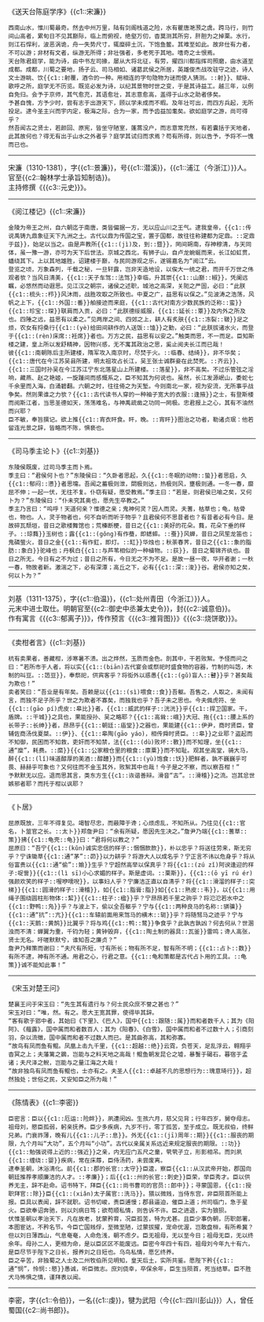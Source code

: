 《送天台陈庭学序》{{c1::宋濂}}

    西南山水，惟川蜀最奇。然去中州万里，陆有剑阁栈道之险，水有瞿唐滟滪之虞。跨马行，则竹间山高者，累旬日不见其巅际，临上而俯视，绝壑万仞，杳莫测其所穷，肝胆为之掉栗。水行，则江石悍利，波恶涡诡，舟一失势尺寸，辄糜碎土沉，下饱鱼鳖。其难至如此。故非仕有力者，不可以游；非材有文者，纵游无所得；非壮强者，多老死于其地。嗜奇之士恨焉。  
    天台陈君庭学，能为诗，由中书左司掾，屡从大将北征，有劳，擢四川都指挥司照磨，由水道至成都。成都，川蜀之要地，扬子云、司马相如、诸葛武侯之所居，英雄俊杰战攻驻守之迹，诗人文士游眺、饮{{c1::射覆，酒令的一种。用相连的字句隐物为谜而使人猜测。::射}}、赋咏、歌呼之所，庭学无不历览。既览必发为诗，以纪其景物时世之变，于是其诗益工。越三年，以例自免归。会予于京师，其气愈充，其语愈壮，其志意愈高，盖得于山水之助者侈矣。  
    予甚自愧，方予少时，尝有志于出游天下，顾以学未成而不暇。及年壮可出，而四方兵起，无所投足。逮今圣主兴而宇内定，极海之际，合为一家，而予齿益加耄矣。欲如庭学之游，尚可得乎？  
    然吾闻古之贤士，若颜回、原宪，皆坐守陋室，蓬蒿没户，而志意常充然，有若囊括于天地者，此其故何也？得无有出于山水之外者乎？庭学其试归而求焉？苟有所得，则以告予，予将不一愧而已也。
___
宋濂（1310-1381），字{{c1::景濂}}，号{{c1::潜溪}}，{{c1::浦江（今浙江）}}人。  
官至{{c2::翰林学士承旨知制诰}}。  
主持修撰《{{c3::元史}}》。
___
《阅江楼记》{{c1::宋濂}}

    金陵为帝王之州，自六朝迄于南唐，类皆偏据一方，无以应山川之王气。逮我皇帝，{{c1::传说禹铸九鼎象征天下九洲之土。古代以鼎为传国之宝，置于国都，故往往称建都为定鼎。::定鼎于兹}}，始足以当之。由是声教所{{c1::(jì)及，到::暨}}，罔间朔南，存神穆清，与天同体，虽一豫一游，亦可为天下后世法。京城之西北，有狮子山，自卢龙蜿蜒而来，长江如虹贯，蟠绕其下。上以其地雄胜，诏建楼于巅，与民同游观之乐，遂锡嘉名为“阅江”云。  
    登览之顷，万象森列，千载之秘，一旦轩露，岂非天造地设，以俟大一统之君，而开千万世之伟观者欤？当风日清美，{{c1::天子车驾::法驾}}幸临，升其崇{{c1::山巅::椒}}，凭阑远瞩，必悠然而动遐思。见江汉之朝宗，诸侯之述职，城池之高深，关阨之严固，必曰：“此朕{{c1::梳头::栉}}风沐雨，战胜攻取之所致也。中夏之广，益思有以保之。”见波涛之浩荡，风帆之上下，{{c1::外国::番}}舶接迹而来庭，{{c1::古代对南方少数民族的泛称::蛮}}{{c1::珍宝::琛}}联肩而入贡，必曰：“此朕德绥威服，{{c1::延长::覃}}及内外之所及也。四陲之远，益思有以柔之。”见两岸之间、四郊之上，耕人有炙肤{{c1::冻裂::皲}}足之烦，农女有捋桑行{{c1::(yè)给田间耕作的人送饭::馌}}之勤，必曰：“此朕拔诸水火，而登于{{c1::(rèn)床席::衽席}}者也。万方之民，益思有以安之。”触类而思，不一而足。臣知斯楼之建，皇上所以发舒精神，因物兴感，无不寓其政治之思，奚止阅夫长江而已哉！  
    彼{{c1::南朝陈后主所建楼，隋军攻入南京时，尽焚于火。::临春、结绮}}，非不华矣；{{c1::唐代在今江苏吴县所建，明太祖攻占长江，吴王张士诚群妾在此焚死。::齐云}}、{{c1::三国时孙吴在今江苏江宁东北落星山上所建楼。::落星}}，非不高矣。不过乐管弦之淫响，藏燕、赵之艳姬，一旋踵间而感慨系之，臣不知其为何说也。虽然，长江发源岷山，委蛇七千余里而入海，白涌碧翻。六朝之时，往往倚之为天堑。今则南北一家，视为安流，无所事乎战争矣。然则果谁之力欤？{{c1::古代读书人穿的一种袖子宽大的衣服::逢掖}}之士，有登斯楼而阅斯江者，当思圣德如天，荡荡难名，与神禹疏凿之功同一罔极。忠君报上之心，其有不油然而兴耶？  
    臣不敏，奉旨撰记。欲上推{{c1::宵衣旰食。旰，晚。::宵旰}}图治之功者，勒诸贞珉：他若留连光景之辞，皆略而不陈，惧亵也。
___
《司马季主论卜》{{c1::刘基}}

    东陵侯既废，过司马季主而卜焉。  
    季主曰：“君侯何卜也？”东陵侯曰：“久卧者思起，久{{c1::冬眠的动物::蛰}}者思启，久{{c1::郁闷::懑}}者思嚏。吾闻之蓄极则泄，閟极则达，热极则风，壅极则通。一冬一春，靡屈不伸；一起一伏，无往不复。仆窃有疑，愿受教焉。”季主曰：“若是，则君侯已喻之矣，又何卜为？”东陵侯曰：“仆未究其奥也，愿先生卒教之。”  
    季主乃言曰：“呜呼！天道何亲？惟德之亲；鬼神何灵？因人而灵。夫蓍，枯草也；龟，枯骨也，物也。人，灵于物者也，何不自听而听于物乎？且君侯何不思昔者也？有昔者必有今日。是故碎瓦颓垣，昔日之歌楼舞馆也；荒榛断梗，昔日之{{c1::美好的花朵。蕤，花朵下垂的样子。::琼蕤}}玉树也；露{{c1::(gǒng)有作蛬，即蟋蟀。::蚕}}风蝉，昔日之凤笙龙笛也；鬼磷萤火，昔日之金{{c1::有作釭，即灯。::缸}}华烛也；秋荼春荠，昔日之{{c1::象的脂肪::象白}}驼峰也；丹枫白{{c1::与芦苇相似的一种植物。::荻}}，昔日之蜀锦齐纨也。昔日之所无，今日有之不为过；昔日之所有，今日无之不为不足。是故一昼一夜，华开者谢；一秋一春，物故者新。激湍之下，必有深潭；高丘之下，必有{{c1::深::浚}}谷。君侯亦知之矣，何以卜为？” 
___
刘基（1311-1375），字{{c1::伯温}}，{{c1::处州青田（今浙江）}}人。  
元末中进士取仕。明朝官至{{c2::御史中丞兼太史令}}，封{{c2::诚意伯}}。  
作有寓言《{{c3::郁离子}}》，传作预言《{{c3::推背图}}》《{{c3::烧饼歌}}》。
___
《卖柑者言》{{c1::刘基}}

    杭有卖果者，善藏柑，涉寒暑不溃。出之烨然，玉质而金色。剖其中，干若败絮。予怪而问之曰：“若所市于人者，将以实{{c1::(biān)古代宴会或祭祀时盛食物的容器，竹制的叫笾，木制的叫豆。::笾豆}}，奉祭祀，供宾客乎？将衒外以惑愚{{c1::(gǔ)盲人::瞽}}乎？甚矣哉为欺也！”  
    卖者笑曰：“吾业是有年矣。吾赖是以{{c1::(sì)喂食::食}}吾躯。吾售之，人取之，未闻有言，而独不足子所乎？世之为欺者不寡矣，而独我也乎？吾子未之思也。今夫偑虎符、坐{{c1::(gāo pí)虎皮::皋比}}者，{{c1::威武的样子::洸洸}}乎{{c1::捍卫国家。干，盾牌。::干城}}之具也，果能授孙、吴之略耶？{{c1::高耸::峨}}大冠、拖{{c1::腰上系的长带子::长绅}}者，昂昂乎{{c1::朝廷::庙堂}}之器也，果能建{{c1::伊尹，商时贤臣，曾辅佐商汤伐夏桀。::伊}}、{{c1::皋陶(gāo yáo)，相传舜时贤臣。::皋}}之业耶？盗起而不知御，民困而不知救，吏奸而不知禁，法{{c1::(dù)败坏::斁}}而不知理，坐{{c1::通“糜”，耗费。::縻}}{{c1::公家粮仓里的粮食::廪粟}}而不知耻。观其坐高堂，骑大马，醉{{c1::(lǐ)味道醇厚的美酒::醇醴}}而{{c1::(yù)饱食::饫}}肥鲜者，孰不巍巍乎可畏、赫赫乎可象也？又何往而不金玉其外，败絮其中也哉！今子是之不察，而以察吾柑！”  
    予默默无以应。退而思其言，类东方生{{c1::诙谐善辩。滑音“古”。::滑稽}}之流。岂其忿世嫉邪者耶？而托于柑以讽耶？
___
《卜居》

    屈原既放，三年不得复见。竭智尽忠，而蔽障于谗；心烦虑乱，不知所从。乃往见{{c1::官名，卜筮官之长。::太卜}}郑詹尹曰：“余有所疑，愿因先生决之。”詹尹乃端{{c1::蓍草::策}}拂{{c1::龟壳::龟}}曰：“君将何以教之？”  
    屈原曰：“吾宁{{c1::(kǔn)诚实忠信的样子::悃悃款款}}，朴以忠乎？将送往劳来，斯无穷乎？宁诛锄草{{c1::通“茅”::茆}}以力耕乎？将游大人以成名乎？宁正言不讳以危身乎？将从俗富贵以{{c1::通“偷”::媮}}生乎？宁超然高举以保真乎？将{{c1::(zú zǐ)阿谀逢迎的样子:哫訾}}{{c1::(lì sī)小心求媚的样子。斯是虚词。::栗斯}}，{{c1::(ō yī rú ér)强颜欢笑的样子::喔咿嚅唲}}，以事妇人乎？宁廉洁正直以自清乎？将{{c1::滑溜的样子::突梯}}{{c1::圆滑的样子::滑稽}}，如{{c1::脂膏:脂}}如{{c1::熟皮::韦}}，以{{c1::用绳子围绕圆柱形物体::絜}}{{c1::柱子::楹}}乎？宁昂昂若千里之驹乎？将氾氾若水中之{{c1::野鸭::凫}}乎？与波上下，偷以全吾躯乎？宁与{{c1::两种良马的名称::骐骥}}{{c1::通“抗”::亢}}{{c1::车辕前面用来驾马的横木::轭}}乎？将随驽马之迹乎？宁与{{c1::天鹅::黄鹄}}比翼乎？将与鸡{{c1::鸭::鹜}}争食乎？此孰吉孰凶？何去何从？世溷浊而不清：蝉翼为重，千钧为轻；黄钟毁弃，{{c1::陶土制的器具::瓦釜}}雷鸣；谗人高张，贤士无名。吁嗟默默兮，谁知吾之廉贞？”  
    詹尹乃释策而谢曰：“夫尺有所短，寸有所长；物有所不足，智有所不明；{{c1::占卜::数}}有所不逮，神有所不通。用君之心，行君之意。{{c1::龟和策都是古代占卜用的工具。::龟策}}诚不能知此事！”
___
《宋玉对楚王问》

    楚襄王问于宋玉曰：“先生其有遗行与？何士民众庶不誉之甚也？”  
    宋玉对曰：“唯，然。有之。愿大王宽其罪，使得毕其辞。  
    “客有歌于郢中者，其始曰《下里》、《巴人》，国中{{c1::跟随::属}}而和者数千人；其为《阳阿》、《薤露》，国中属而和者数百人；其为《阳春》、《白雪》，国中属而和者不过数十人；引商刻羽，杂以流徵，国中属而和者不过数人而已。是其曲弥高，其和弥寡。  
    “故鸟有凤而鱼有鲲。凤凰上击九千里，{{c1::超越::绝}}云霓，负苍天，足乱浮云，翱翔乎杳冥之上；夫藩篱之鷃，岂能与之料天地之高哉！鲲鱼朝发昆仑之墟，暴鬐于碣石，暮宿于孟诸；夫尺泽之鲵，岂能与之量江海之大哉！  
    “故非独鸟有凤而鱼有鲲也，士亦有之。夫圣人{{c1::卓越不凡的思想行为::瑰意琦行}}，超然独处；世俗之民，又安知臣之所为哉！” 
___
《陈情表》{{c1::李密}}

    臣密言：臣以{{c1::厄运::险衅}}，夙遭闵凶。生孩六月，慈父见背；行年四岁，舅夺母志。祖母刘，愍臣孤弱，躬亲抚养。臣少多疾病，九岁不行，零丁孤苦，至于成立。既无叔伯，终鲜兄弟。门衰祚薄，晚有儿{{c1::儿子::息}}。外无{{c1::(jī)周年::期}}{{c1::服丧的期限，九个月叫“大功”，五个月叫“小功”。古代以亲属关系远近来规定服丧的期限。::功}}{{c1::勉强说得上近的::强近}}之亲，内无应门五尺之童，茕茕孑立，形影相吊。而刘夙{{c1::缠绕::婴}}疾病，常在床蓐，臣侍汤药，未尝废离。  
    逮奉圣朝，沐浴清化。前{{c1::郡的长官::太守}}臣逵，察臣{{c1::从汉武帝开始，郡国向朝廷推荐孝顺廉洁的人才。::孝廉}}；后{{c1::州的长官::刺史}}臣荣，举臣秀才。臣以供养无主，辞不赴命。诏书特下，拜臣{{c1::尚书曹司的官员::郎中}}；寻蒙国恩，{{c1::授职拜官::除}}臣{{c1::(xiǎn)太子属官::洗马}}。猥以微贱，当侍东宫，非臣陨首所能上报。臣具以表闻，辞不就职。诏书切峻，责臣逋慢；郡县逼迫，催臣上道；州司临门，急于星火。臣欲奉诏奔驰，则以刘病日笃；欲苟顺私情，则告诉不许。臣之进退，实为狼狈。  
    伏惟圣朝以孝治天下，凡在故老，犹蒙矜育，况臣孤苦，特为尤甚。且臣少事伪朝，历职郎署，本图宦达，不矜名节。今臣亡国贱俘，至微至陋，过蒙拔擢，宠命优渥，岂敢盘桓，有所希冀？但以刘日薄西山，气息奄奄，人命危浅，朝不虑夕。臣无祖母，无以至今日；祖母无臣，无以终余年。母孙二人，更相为命，是以臣区区不能废远。臣密今年四十有四，祖母刘今年九十有六，是臣尽节于陛下之日长，报养刘之日短也。乌鸟私情，愿乞终养。  
    臣之辛苦，非独蜀之人士及二州牧伯所见明知，皇天后土，实所共鉴。愿陛下矜{{c1::通“悯”，怜悯::愍}}愚诚，听臣微志。庶刘侥幸，卒保余年，臣生当陨首，死当结草。臣不胜犬马怖惧之情，谨拜表以闻。
___
李密，字{{c1::令伯}}，一名{{c1::虔}}，犍为武阳（今{{c1::四川彭山}}）人，曾任蜀国{{c2::尚书郎}}。  
